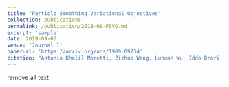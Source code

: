 ```yaml
---
title: "Particle Smoothing Variational Objectives"
collection: publications
permalink: /publication/2018-09-PSVO.md
excerpt: 'sample'
date: 2019-09-05
venue: 'Journal 1'
paperurl: 'https://arxiv.org/abs/1909.09734'
citation: "Antonio Khalil Moretti, Zizhao Wang, Luhuan Wu, Iddo Drori, Itsik Pe'er."
---
```

remove all text
